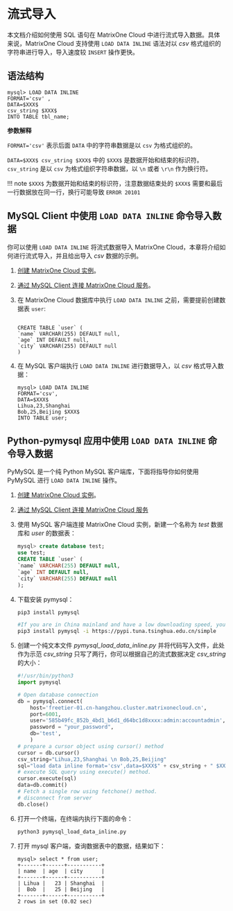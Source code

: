 # 流式导入

本文档介绍如何使用 SQL 语句在 MatrixOne Cloud 中进行流式导入数据。具体来说，MatrixOne Cloud 支持使用 `LOAD DATA INLINE` 语法对以 *csv* 格式组织的字符串进行导入，导入速度较 `INSERT` 操作更快。

## 语法结构

```mysql
mysql> LOAD DATA INLINE 
FORMAT='csv' ,
DATA=$XXX$
csv_string $XXX$
INTO TABLE tbl_name;
```

<!-- 等支持 json

mysql> LOAD DATA INLINE 
FORMAT=('csv'|'json') ,
DATA=$XXX$
(csv_string| json_string) $XXX$
INTO TABLE tbl_name;

-->

**参数解释**

`FORMAT='csv'` 表示后面 `DATA` 中的字符串数据是以 `csv` 为格式组织的。

`DATA=$XXX$ csv_string $XXX$` 中的 `$XXX$` 是数据开始和结束的标识符。`csv_string` 是以 `csv` 为格式组织字符串数据，以 `\n` 或者 `\r\n` 作为换行符。

!!! note
    `$XXX$` 为数据开始和结束的标识符，注意数据结束处的 `$XXX$` 需要和最后一行数据放在同一行，换行可能导致 `ERROR 20101`

## MySQL Client 中使用 `LOAD DATA INLINE` 命令导入数据

你可以使用 `LOAD DATA INLINE` 将流式数据导入 MatrixOne Cloud，本章将介绍如何进行流式导入，并且给出导入 *csv* 数据的示例。

1. [创建 MatrixOne Cloud 实例](../../Instance-Mgmt/create-instance/create-serverless-instance.md)。

2. [通过 MySQL Client 连接 MatrixOne Cloud 服务](../connect-mo/database-client-tools.md#mysql-client-matrixone-cloud)。

3. 在 MatrixOne Cloud 数据库中执行 `LOAD DATA INLINE` 之前，需要提前创建数据表 `user`:

    ```mysql

    CREATE TABLE `user` (
    `name` VARCHAR(255) DEFAULT null,
    `age` INT DEFAULT null,
    `city` VARCHAR(255) DEFAULT null
    )
    ```

4. 在 MySQL 客户端执行 `LOAD DATA INLINE` 进行数据导入，以 *csv* 格式导入数据：

    ```mysql
    mysql> LOAD DATA INLINE 
    FORMAT='csv',
    DATA=$XXX$
    Lihua,23,Shanghai
    Bob,25,Beijing $XXX$ 
    INTO TABLE user;
    ```

## Python-pymysql 应用中使用 `LOAD DATA INLINE` 命令导入数据

PyMySQL 是一个纯 Python MySQL 客户端库，下面将指导你如何使用 PyMySQL 进行 `LOAD DATA INLINE` 操作。

1. [创建 MatrixOne Cloud 实例](../../Instance-Mgmt/create-instance/create-serverless-instance.md)。

2. [通过 MySQL Client 连接 MatrixOne Cloud 服务](../connect-mo/database-client-tools.md#mysql-client-matrixone-cloud)

3. 使用 MySQL 客户端连接 MatrixOne Cloud 实例，新建一个名称为 *test* 数据库和 *user* 的数据表：

    ```sql
    mysql> create database test;
    use test;
    CREATE TABLE `user` (
    `name` VARCHAR(255) DEFAULT null,
    `age` INT DEFAULT null,
    `city` VARCHAR(255) DEFAULT null
    );
    ```

4. 下载安装 pymysql：

    ```bash
    pip3 install pymysql 

    #If you are in China mainland and have a low downloading speed, you can speed up the download by following commands.
    pip3 install pymysql -i https://pypi.tuna.tsinghua.edu.cn/simple 
    ```

5. 创建一个纯文本文件 *pymysql_load_data_inline.py* 并将代码写入文件，此处作为示范 *csv_string* 只写了两行，你可以根据自己的流式数据决定 *csv_string* 的大小：

    ```python
    #!/usr/bin/python3
    import pymysql

    # Open database connection
    db = pymysql.connect(
        host='freetier-01.cn-hangzhou.cluster.matrixonecloud.cn',
        port=6001,
        user='585b49fc_852b_4bd1_b6d1_d64bc1d8xxxx:admin:accountadmin',
        password = "your_password",
        db='test',
        )
    # prepare a cursor object using cursor() method
    cursor = db.cursor()
    csv_string="Lihua,23,Shanghai \n Bob,25,Beijing"
    sql="load data inline format='csv',data=$XXX$" + csv_string + " $XXX$ into table user;"
    # execute SQL query using execute() method.
    cursor.execute(sql)
    data=db.commit()
    # Fetch a single row using fetchone() method.
    # disconnect from server
    db.close()

    ```

6. 打开一个终端，在终端内执行下面的命令：

    ```bash
    python3 pymysql_load_data_inline.py
    ```

7. 打开 mysql 客户端，查询数据表中的数据，结果如下：

    ```mysql
    mysql> select * from user;
    +-------+------+-----------+
    | name  | age  | city      |
    +-------+------+-----------+
    | Lihua |   23 | Shanghai  |
    |  Bob  |   25 | Beijing   |
    +-------+------+-----------+
    2 rows in set (0.02 sec)
    ```
